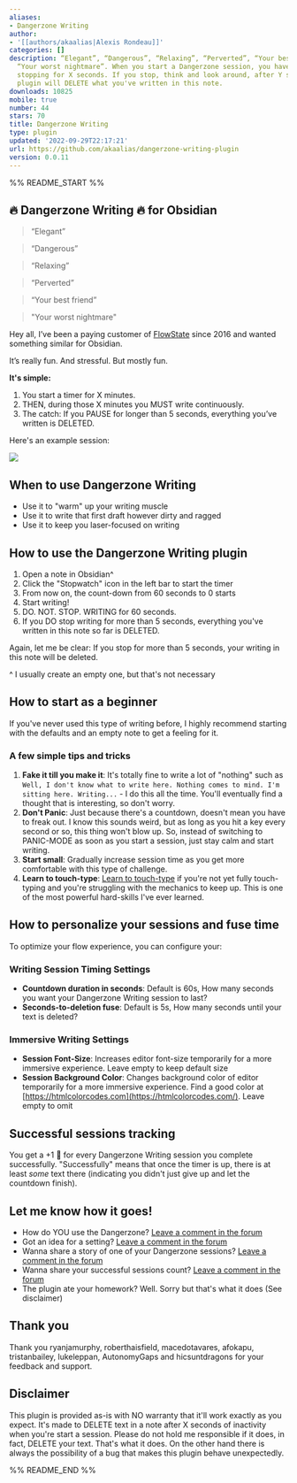 ```yaml
---
aliases:
- Dangerzone Writing
author:
- '[[authors/akaalias|Alexis Rondeau]]'
categories: []
description: “Elegant”, “Dangerous”, “Relaxing”, “Perverted”, “Your best friend”,
  “Your worst nightmare”. When you start a Dangerzone session, you have to write without
  stopping for X seconds. If you stop, think and look around, after Y seconds the
  plugin will DELETE what you've written in this note.
downloads: 10825
mobile: true
number: 44
stars: 70
title: Dangerzone Writing
type: plugin
updated: '2022-09-29T22:17:21'
url: https://github.com/akaalias/dangerzone-writing-plugin
version: 0.0.11
---
```


%% README_START %%

## 🔥 Dangerzone Writing 🔥 for Obsidian

> “Elegant”

> “Dangerous”

> “Relaxing”

> “Perverted”

> “Your best friend”

> "Your worst nightmare"

Hey all, I’ve been a paying customer of [FlowState](https://apps.apple.com/de/app/flowstate/id1060276201) since 2016 and wanted something similar for Obsidian.

It’s really fun. And stressful. But mostly fun.

**It's simple:** 

1. You start a timer for X minutes. 
2. THEN, during those X minutes you MUST write continuously. 
3. The catch: If you PAUSE for longer than 5 seconds, everything you’ve written is DELETED.

Here's an example session:

![](https://github.com/akaalias/dangerzone-writing-plugin/blob/master/dangerzone_demo.gif?raw=true)

## When to use Dangerzone Writing

- Use it to "warm" up your writing muscle
- Use it to write that first draft however dirty and ragged
- Use it to keep you laser-focused on writing

## How to use the Dangerzone Writing plugin 

1. Open a note in Obsidian^
2. Click the "Stopwatch" icon in the left bar to start the timer
3. From now on, the count-down from 60 seconds to 0 starts
4. Start writing!
5. DO. NOT. STOP. WRITING for 60 seconds.
6. If you DO stop writing for more than 5 seconds, everything you've written in this note so far is DELETED.

Again, let me be clear: If you stop for more than 5 seconds, your writing in this note will be deleted. 

^ I usually create an empty one, but that's not necessary
## How to start as a beginner

If you've never used this type of writing before, I highly recommend starting with the defaults and an empty note to get a feeling for it. 

### A few simple tips and tricks

1. **Fake it till you make it**: It's totally fine to write a lot of "nothing" such as `Well, I don't know what to write here. Nothing comes to mind. I'm sitting here. Writing...` - I do this all the time. You'll eventually find a thought that is interesting, so don't worry. 
2. **Don't Panic**: Just because there's a countdown, doesn't mean you have to freak out. I know this sounds weird, but as long as you hit a key every second or so, this thing won't blow up. So, instead of switching to PANIC-MODE as soon as you start a session, just stay calm and start writing. 
3. **Start small**: Gradually increase session time as you get more comfortable with this type of challenge. 
4. **Learn to touch-type**: [Learn to touch-type](https://www.typingclub.com/) if you're not yet fully touch-typing and you're struggling with the mechanics to keep up. This is one of the most powerful hard-skills I've ever learned.  

## How to personalize your sessions and fuse time

To optimize your flow experience, you can configure your:

### Writing Session Timing Settings

- **Countdown duration in seconds**: Default is 60s, How many seconds you want your Dangerzone Writing session to last?
- **Seconds-to-deletion fuse**: Default is 5s, How many seconds until your text is deleted?

### Immersive Writing Settings

- **Session Font-Size**: Increases editor font-size temporarily for a more immersive experience. Leave empty to keep default size
- **Session Background Color**: Changes background color of editor temporarily for a more immersive experience. Find a good color at [https://htmlcolorcodes.com](https://htmlcolorcodes.com/). Leave empty to omit

## Successful sessions tracking

You get a +1 🎉 for every Dangerzone Writing session you complete successfully. 
"Successfully" means that once the timer is up, there is at least _some_ text there (indicating you didn't just give up and let the countdown finish).

## Let me know how it goes!

- How do YOU use the Dangerzone? [Leave a comment in the forum](https://forum.obsidian.md/t/dangerzone-flowstate-like-plugin-prototype/8776)
- Got an idea for a setting? [Leave a comment in the forum](https://forum.obsidian.md/t/dangerzone-flowstate-like-plugin-prototype/8776)
- Wanna share a story of one of your Dangerzone sessions? [Leave a comment in the forum](https://forum.obsidian.md/t/dangerzone-flowstate-like-plugin-prototype/8776)
- Wanna share your successful sessions count? [Leave a comment in the forum](https://forum.obsidian.md/t/dangerzone-flowstate-like-plugin-prototype/8776)
- The plugin ate your homework? Well. Sorry but that's what it does (See disclaimer)

## Thank you 

Thank you ryanjamurphy, roberthaisfield, macedotavares, afokapu, tristanbailey, lukeleppan, AutonomyGaps and hicsuntdragons for your feedback and support.

## Disclaimer

This plugin is provided as-is with NO warranty that it'll work exactly as you expect. It's made to DELETE text in a note after X seconds of inactivity when you're start a session. Please do not hold me responsible if it does, in fact, DELETE your text. That's what it does. On the other hand there is always the possibility of a bug that makes this plugin behave unexpectedly. 

%% README_END %%